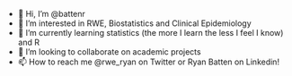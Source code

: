 - 👋 Hi, I’m @battenr
- 👀 I’m interested in RWE, Biostatistics and Clinical Epidemiology
- 🌱 I’m currently learning statistics (the more I learn the less I feel I know) and R
- 💞️ I’m looking to collaborate on academic projects
- 📫 How to reach me @rwe_ryan on Twitter or Ryan Batten on Linkedin!

<!---
battenr/battenr is a ✨ special ✨ repository because its `README.md` (this file) appears on your GitHub profile.
You can click the Preview link to take a look at your changes.
--->
